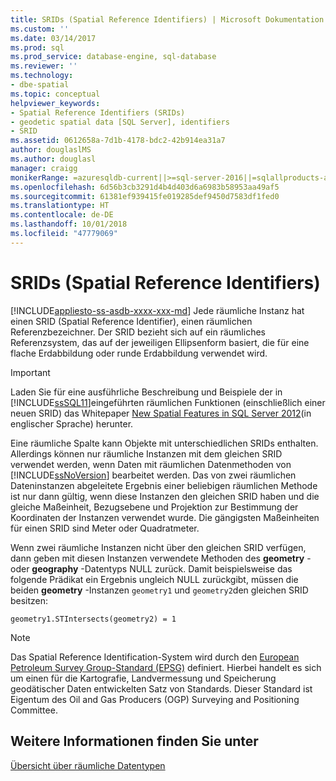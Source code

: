 ```yaml
---
title: SRIDs (Spatial Reference Identifiers) | Microsoft Dokumentation
ms.custom: ''
ms.date: 03/14/2017
ms.prod: sql
ms.prod_service: database-engine, sql-database
ms.reviewer: ''
ms.technology:
- dbe-spatial
ms.topic: conceptual
helpviewer_keywords:
- Spatial Reference Identifiers (SRIDs)
- geodetic spatial data [SQL Server], identifiers
- SRID
ms.assetid: 0612658a-7d1b-4178-bdc2-42b914ea31a7
author: douglaslMS
ms.author: douglasl
manager: craigg
monikerRange: =azuresqldb-current||>=sql-server-2016||=sqlallproducts-allversions||>=sql-server-linux-2017||=azuresqldb-mi-current
ms.openlocfilehash: 6d56b3cb3291d4b4d403d6a6983b58953aa49af5
ms.sourcegitcommit: 61381ef939415fe019285def9450d7583df1fed0
ms.translationtype: HT
ms.contentlocale: de-DE
ms.lasthandoff: 10/01/2018
ms.locfileid: "47779069"
---
```

# <a name="spatial-reference-identifiers-srids"></a>SRIDs (Spatial Reference Identifiers)
[!INCLUDE[appliesto-ss-asdb-xxxx-xxx-md](../../includes/appliesto-ss-asdb-xxxx-xxx-md.md)]
  Jede räumliche Instanz hat einen SRID (Spatial Reference Identifier), einen räumlichen Referenzbezeichner. Der SRID bezieht sich auf ein räumliches Referenzsystem, das auf der jeweiligen Ellipsenform basiert, die für eine flache Erdabbildung oder runde Erdabbildung verwendet wird.  
  
> [!IMPORTANT]  
>  Laden Sie für eine ausführliche Beschreibung und Beispiele der in [!INCLUDE[ssSQL11](../../includes/sssql11-md.md)]eingeführten räumlichen Funktionen (einschließlich einer neuen SRID) das Whitepaper [New Spatial Features in SQL Server 2012](http://go.microsoft.com/fwlink/?LinkId=226407)(in englischer Sprache) herunter.  
  
 Eine räumliche Spalte kann Objekte mit unterschiedlichen SRIDs enthalten. Allerdings können nur räumliche Instanzen mit dem gleichen SRID verwendet werden, wenn Daten mit räumlichen Datenmethoden von [!INCLUDE[ssNoVersion](../../includes/ssnoversion-md.md)] bearbeitet werden. Das von zwei räumlichen Dateninstanzen abgeleitete Ergebnis einer beliebigen räumlichen Methode ist nur dann gültig, wenn diese Instanzen den gleichen SRID haben und die gleiche Maßeinheit, Bezugsebene und Projektion zur Bestimmung der Koordinaten der Instanzen verwendet wurde. Die gängigsten Maßeinheiten für einen SRID sind Meter oder Quadratmeter.  
  
 Wenn zwei räumliche Instanzen nicht über den gleichen SRID verfügen, dann geben mit diesen Instanzen verwendete Methoden des **geometry** - oder **geography** -Datentyps NULL zurück. Damit beispielsweise das folgende Prädikat ein Ergebnis ungleich NULL zurückgibt, müssen die beiden **geometry** -Instanzen `geometry1` und `geometry2`den gleichen SRID besitzen:  
  
 `geometry1.STIntersects(geometry2) = 1`  
  
> [!NOTE]  
>  Das Spatial Reference Identification-System wird durch den [European Petroleum Survey Group-Standard (EPSG)](http://go.microsoft.com/fwlink/?LinkId=99349) definiert. Hierbei handelt es sich um einen für die Kartografie, Landvermessung und Speicherung geodätischer Daten entwickelten Satz von Standards. Dieser Standard ist Eigentum des Oil and Gas Producers (OGP) Surveying and Positioning Committee.  
  
## <a name="see-also"></a>Weitere Informationen finden Sie unter  
 [Übersicht über räumliche Datentypen](../../relational-databases/spatial/spatial-data-types-overview.md)  
  
  
